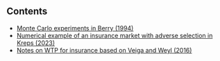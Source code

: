 ## Contents

- [Monte Carlo experiments in Berry (1994)](https://nbviewer.org/github/fajardoramz/notes/blob/main/berry-1994-MC.ipynb)
- [Numerical example of an insurance market with adverse selection in Kreps (2023)](https://nbviewer.org/github/fajardoramz/notes/blob/main/kreps-as-toy-model.ipynb)
- [Notes on WTP for insurance based on Veiga and Weyl (2016)](https://nbviewer.org/github/fajardoramz/notes/blob/main/wtp-insurance.ipynb)

